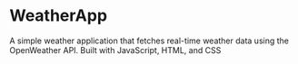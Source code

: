 # WeatherApp
A simple weather application that fetches real-time weather data using the OpenWeather API. Built with JavaScript, HTML, and CSS
